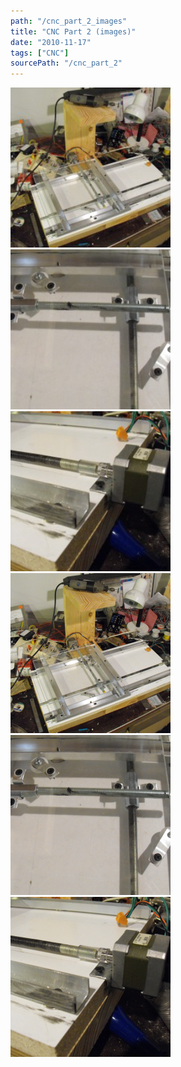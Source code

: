 ```yaml
---
path: "/cnc_part_2_images"
title: "CNC Part 2 (images)"
date: "2010-11-17"
tags: ["CNC"]
sourcePath: "/cnc_part_2"
---
```


 ![x_y_full-300x225.jpg_hexagon.jpeg](x_y_full-300x225.jpg_hexagon.jpeg) ![x_y_closeup-300x225.jpg_hexagon.jpeg](x_y_closeup-300x225.jpg_hexagon.jpeg) ![motor_mount-300x225.jpg_hexagon.jpeg](motor_mount-300x225.jpg_hexagon.jpeg) ![x_y_full.jpg_hexagon.jpeg](x_y_full.jpg_hexagon.jpeg) ![x_y_closeup.jpg_hexagon.jpeg](x_y_closeup.jpg_hexagon.jpeg) ![motor_mount.jpg_hexagon.jpeg](motor_mount.jpg_hexagon.jpeg)